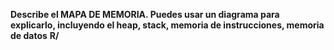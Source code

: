 **Describe el MAPA DE MEMORIA. Puedes usar un diagrama para explicarlo, incluyendo el heap, stack, memoria de instrucciones, memoria de datos**
**R/** 